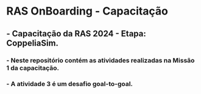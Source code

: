 # RAS OnBoarding - Capacitação

## - Capacitação da RAS 2024 - Etapa: CoppeliaSim.

### - Neste repositório contém as atividades realizadas na Missão 1 da capacitação.
### - A atividade 3 é um desafio goal-to-goal.
